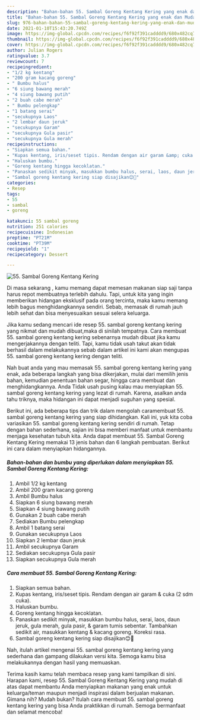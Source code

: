 ```yaml
---
description: "Bahan-bahan 55. Sambal Goreng Kentang Kering yang enak dan Mudah Dibuat"
title: "Bahan-bahan 55. Sambal Goreng Kentang Kering yang enak dan Mudah Dibuat"
slug: 976-bahan-bahan-55-sambal-goreng-kentang-kering-yang-enak-dan-mudah-dibuat
date: 2021-01-10T15:43:20.749Z
image: https://img-global.cpcdn.com/recipes/f6f92f391cadddd9/680x482cq70/55-sambal-goreng-kentang-kering-foto-resep-utama.jpg
thumbnail: https://img-global.cpcdn.com/recipes/f6f92f391cadddd9/680x482cq70/55-sambal-goreng-kentang-kering-foto-resep-utama.jpg
cover: https://img-global.cpcdn.com/recipes/f6f92f391cadddd9/680x482cq70/55-sambal-goreng-kentang-kering-foto-resep-utama.jpg
author: Julian Rogers
ratingvalue: 3.7
reviewcount: 7
recipeingredient:
- "1/2 kg kentang"
- "200 gram kacang goreng"
- " Bumbu halus"
- "6 siung bawang merah"
- "4 siung bawang putih"
- "2 buah cabe merah"
- " Bumbu pelengkap"
- "1 batang serai"
- "secukupnya Laos"
- "2 lembar daun jeruk"
- "secukupnya Garam"
- "secukupnya Gula pasir"
- "secukupnya Gula merah"
recipeinstructions:
- "Siapkan semua bahan."
- "Kupas kentang, iris/seset tipis. Rendam dengan air garam &amp; cuka (2 sdm cuka)."
- "Haluskan bumbu."
- "Goreng kentang hingga kecoklatan."
- "Panaskan sedikit minyak, masukkan bumbu halus, serai, laos, daun jeruk, gula merah, gula pasir, &amp; garam tumis sebentar. Tambahkan sedikit air, masukkan kentang &amp; kacang goreng. Koreksi rasa."
- "Sambal goreng kentang kering siap disajikan😊🤗"
categories:
- Resep
tags:
- 55
- sambal
- goreng

katakunci: 55 sambal goreng 
nutrition: 251 calories
recipecuisine: Indonesian
preptime: "PT21M"
cooktime: "PT39M"
recipeyield: "1"
recipecategory: Dessert

---
```



![55. Sambal Goreng Kentang Kering](https://img-global.cpcdn.com/recipes/f6f92f391cadddd9/680x482cq70/55-sambal-goreng-kentang-kering-foto-resep-utama.jpg)

Di masa  sekarang , kamu memang dapat memesan makanan siap saji tanpa harus repot membuatnya terlebih dahulu. Tapi, untuk kita yang ingin memberikan hidangan eksklusif pada orang tercinta, maka kamu memang lebih bagus menghidangkannya sendiri. Sebab, memasak di rumah jauh lebih sehat dan bisa menyesuaikan sesuai selera keluarga.

Jika kamu sedang mencari ide resep 55. sambal goreng kentang kering yang nikmat dan mudah dibuat,maka di sinilah tempatnya. Cara membuat 55. sambal goreng kentang kering  sebenarnya mudah dibuat jika kamu mengerjakannya dengan teliti. Tapi, kamu tidak usah takut akan tidak berhasil dalam melakukannya 
sebab dalam artikel ini kami akan mengupas 55. sambal goreng kentang kering dengan teliti.  



Nah buat anda yang mau memasak 55. sambal goreng kentang kering yang enak, ada beberapa langkah yang bisa dikerjakan, mulai dari memilih jenis bahan, kemudian penentuan bahan segar, hingga cara membuat dan menghidangkannya. Anda Tidak usah pusing kalau mau menyiapkan 55. sambal goreng kentang kering yang lezat di rumah. Karena, asalkan anda  tahu triknya, maka hidangan ini dapat menjadi suguhan yang spesial.

Berikut ini, ada beberapa tips dan trik dalam mengolah caramembuat 55. sambal goreng kentang kering yang siap dihidangkan. Kali ini, yuk kita coba variasikan 55. sambal goreng kentang kering sendiri di rumah. Tetap dengan bahan sederhana, sajian ini bisa memberi manfaat untuk membantu menjaga kesehatan tubuh kita. Anda dapat membuat 55. Sambal Goreng Kentang Kering memakai 13 jenis bahan dan 6 langkah pembuatan. Berikut ini cara dalam menyiapkan hidangannya.

<!--inarticleads1-->

##### Bahan-bahan dan bumbu yang diperlukan dalam menyiapkan 55. Sambal Goreng Kentang Kering:

1. Ambil 1/2 kg kentang
1. Ambil 200 gram kacang goreng
1. Ambil  Bumbu halus
1. Siapkan 6 siung bawang merah
1. Siapkan 4 siung bawang putih
1. Gunakan 2 buah cabe merah
1. Sediakan  Bumbu pelengkap
1. Ambil 1 batang serai
1. Gunakan secukupnya Laos
1. Siapkan 2 lembar daun jeruk
1. Ambil secukupnya Garam
1. Sediakan secukupnya Gula pasir
1. Siapkan secukupnya Gula merah




<!--inarticleads2-->

##### Cara membuat 55. Sambal Goreng Kentang Kering:

1. Siapkan semua bahan.
1. Kupas kentang, iris/seset tipis. Rendam dengan air garam &amp; cuka (2 sdm cuka).
1. Haluskan bumbu.
1. Goreng kentang hingga kecoklatan.
1. Panaskan sedikit minyak, masukkan bumbu halus, serai, laos, daun jeruk, gula merah, gula pasir, &amp; garam tumis sebentar. Tambahkan sedikit air, masukkan kentang &amp; kacang goreng. Koreksi rasa.
1. Sambal goreng kentang kering siap disajikan😊🤗




Nah, itulah artikel mengenai  55. sambal goreng kentang kering  yang sederhana dan gampang dilakukan versi kita. Semoga kamu bisa melakukannya dengan hasil yang memuaskan. 

Terima kasih kamu telah membaca resep yang kami tampilkan di sini. Harapan kami, resep  55. Sambal Goreng Kentang Kering yang mudah di atas dapat membantu Anda menyiapkan makanan yang enak untuk keluarga/teman maupun menjadi inspirasi dalam berjualan makanan. Gimana nih? Mudah bukan? Itulah cara membuat 55. sambal goreng kentang kering yang bisa Anda praktikkan di rumah. Semoga bermanfaat dan selamat mencoba!

